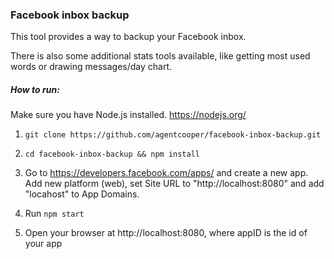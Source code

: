 ### Facebook inbox backup

This tool provides a way to backup your Facebook inbox.

There is also some additional stats tools available,
like getting most used words or drawing messages/day chart.

##### How to run:

Make sure you have Node.js installed. https://nodejs.org/

1. `git clone https://github.com/agentcooper/facebook-inbox-backup.git`

2. `cd facebook-inbox-backup && npm install`

2. Go to https://developers.facebook.com/apps/ and create a new app. Add new platform (web), set Site URL to "http://localhost:8080" and add "locahost" to App Domains.

3. Run `npm start`

4. Open your browser at http://localhost:8080, where appID is the id of your app
